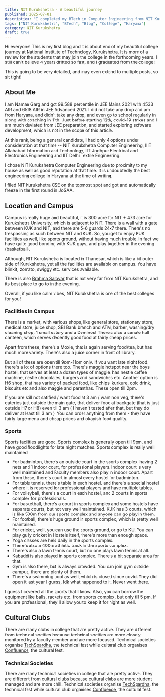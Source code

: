 ```yaml
---
title: NIT Kurukshetra - A beautiful journey
published: 2025-07-01
description: "I completed my BTech in Computer Engineering from NIT Kurukshetra in 2025. This post is a review about this."
tags: ["NIT Kurukshetra", "BTech", "Blog", "College", "Haryana"]
category: NIT Kurukshetra
draft: true
---
```


Hi everyone! This is my first blog and it is about end of my beautiful college journey at National Institute of Technology, Kurukshetra. 
It is more of a review for the students that may join the college in the forthcoming years. 
I still can't believe 4 years drifted so fast, and I graduated from the college!

This is going to be very detailed, and may even extend to multiple posts, so sit tight!

## About Me

I am Naman Garg and got 99.588 percentile in JEE Mains 2021 with 4533 AIR and 6518 AIR in JEE Advanced 2021.
I did not take any drop and am from Haryana, and didn't take any drop, and even go to school regularly in along with coaching in 11th. 
Just before starting 12th, covid-19 strikes and I am much deviated from JEE preparation, and started exploring software development, 
which is not in the scope of this article.

At this rank, being a general candidate, I had only 4 options under consideration at that time -- NIT Kurukshetra Computer Engineering, 
IIIT Allahabad Information and Technology, IIT Jodhpur Electrical and Electronics Engineering and IIT Delhi Textile Engineering.

I chose NIT Kurukshetra Computer Engineering due to proximity to my house as well as good reputation at that time. 
It is undoubtedly the best engineering college in Haryana at the time of writing.

I filed NIT Kurukshetra CSE on the topmost spot and got and automatically freeze in the first round in JoSAA.

## Location and Campus

Campus is really huge and beautiful, it is 300 acre for NIT + 473 acre for Kurukshetra University, which is adjacent to NIT. 
There is a wall with a gate between KUK and NIT, and there are 5-6 guards 24x7 there. 
There's no trespassing as such between NIT and KUK. So, you get to enjoy KUK facilities as well, like sports ground, 
without having much trouble. In fact we have quite good bonding with KUK guys, and play together in the evening (basketball).

Although, NIT Kurukshetra is located in Thanesar, which is like a bit outer side of Kurukshetra, 
yet all the facilities are available on campus. You have blinkit, zomato, swiggy etc. services available.

There is also [Brahma Sarovar](https://en.wikipedia.org/wiki/Brahma_Sarovar) that is not very far from NIT Kurukshetra, and its best place to go to in the evening.

Overall, if you like calm vibes, NIT Kurukshetra is one of the best colleges for you!


### Facilities in Campus

There is a market, with various shops, like general store, stationary store, medical store, juice shop, 
SBI Bank branch and ATM, barber, washing/dry cleaning shop, 1 small eatery and a Dominos! 
There's also a senate hall canteen, which serves decently good food at fairly cheap prices. 

Apart from these, there's a Moxie, that is again serving food/tea, but has much more variety. There's also a juice corner in front of library.

But all of these are open till 9pm-11pm only. If you want late night food, there's a lot of options there too. 
There's maggie hotspot near the boys hostel, that serves at least a dozen types of maggie, has nestle coffee machine, 
nestle chocolates, burgers and sandwiches etc. Another option is H6 shop, that has variety of packed food, like chips, kurkure, cold drink, 
biscuits etc and also maggie and paranthas. These open till 2pm.

If you are still not satified / want food at 3 am / want non veg, there's eateries just outside the main gate, 
that deliver food at backgate (that is just outside H7 or H8) even till 3 am ( I haven't tested after that, but they do deliver at least till 3 am ). 
You can order anything from them - they have fairly large menu and cheap prices and okayish food quality.

### Sports

Sports facilities are good. Sports complex is generally open till 9pm, and have good floodlights for late night matches. Sports complex is really well maintained.

* For badminton, there's an outside court in the sports complex, having 2 nets and 1 indoor court, for professional players. Indoor court is very well maintained and
Faculty members also play in indoor court. Apart from these, there's court in almost every hostel for badminton.
* For table tennis, there's table in each hostel, and there's a special hostel where it is reserved for professional players and have multiple tables.
* For volleyball, there's a court in each hostel, and 2 courts in sports complex for professionals.
* For basketball, there's a court in sports complex and some hostels have separate courts, but not very well maintained. 
KUK has 3 courts, which is like 500m from our sports complex and anyone can go play in them.
* For football, there's huge ground in sports complex, which is pretty well maintained.
* For cricket, well, you can use the sports ground, or go to KU. You can play gully cricket in Hostels itself, there's more than enough space.
* Yoga classes are held daily in the sports complex.
* There's also a 400m athletic track in the sports complex.
* There's also a lawn tennis court, but no one plays lawn tennis at all.
* Kabaddi is also played in sports complex. There's a bit separate area for that.
* Gym is also there, but is always crowded. You can join gym outside campus, there are plenty of them.
* There's a swimming pool as well, which is closed since covid. They did open it last year I guess, Idk what happened to it. Never went there.

I guess I covered all the sports that I know. Also, you can borrow the equipment like balls, rackets etc. from sports complex, but only till 5 pm. 
If you are professional, they'll allow you to keep it for night as well.

## Cultural Clubs

There are many clubs in college that are pretty active. They are different from technical socities because technical socities are more closely monitored
by a faculty member and are more focused. Technical societies organise [TechSpardha](https://www.techspardha.in/), the technical fest while cultural club organises 
[Confluence](https://nitkkr.ac.in/confluence/), the cultural fest.

### Technical Societies

There are many technical societies in college that are pretty active. They are different from cultural clubs because cultural clubs are more student managed
 and are more chill. Technical societies organise [TechSpardha](https://www.techspardha.in/), the technical fest while cultural club organises 
[Confluence](https://nitkkr.ac.in/confluence/), the cultural fest.
